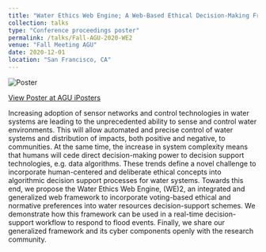 ```yaml
---
title: "Water Ethics Web Engine; A Web-Based Ethical Decision-Making Framework"
collection: talks
type: "Conference proceedings poster"
permalink: /talks/Fall-AGU-2020-WE2
venue: "Fall Meeting AGU"
date: 2020-12-01
location: "San Francisco, CA"
---
```


![Poster](https://gregjewi.github.io/images/2020-AGU-WE2.PNG)

[View Poster at AGU iPosters](https://agu2020fallmeeting-agu.ipostersessions.com/default.aspx?s=25-0A-03-FC-D0-94-20-81-AF-ED-FA-D1-DB-F9-FF-01#)


Increasing adoption of sensor networks and control technologies in water systems are leading to the unprecedented ability to sense and control water environments. This will allow automated and precise control of water systems and distribution of impacts, both positive and negative, to communities. At the same time, the increase in system complexity means that humans will cede direct decision-making power to decision support technologies, e.g. data algorithms. These trends define a novel challenge to incorporate human-centered and deliberate ethical concepts into algorithmic decision support processes for water systems. Towards this end, we propose the Water Ethics Web Engine, (WE)2, an integrated and generalized web framework to incorporate voting-based ethical and normative preferences into water resources decision-support schemes. We demonstrate how this framework can be used in a real-time decision-support workflow to respond to flood events. Finally, we share our generalized framework and its cyber components openly with the research community.